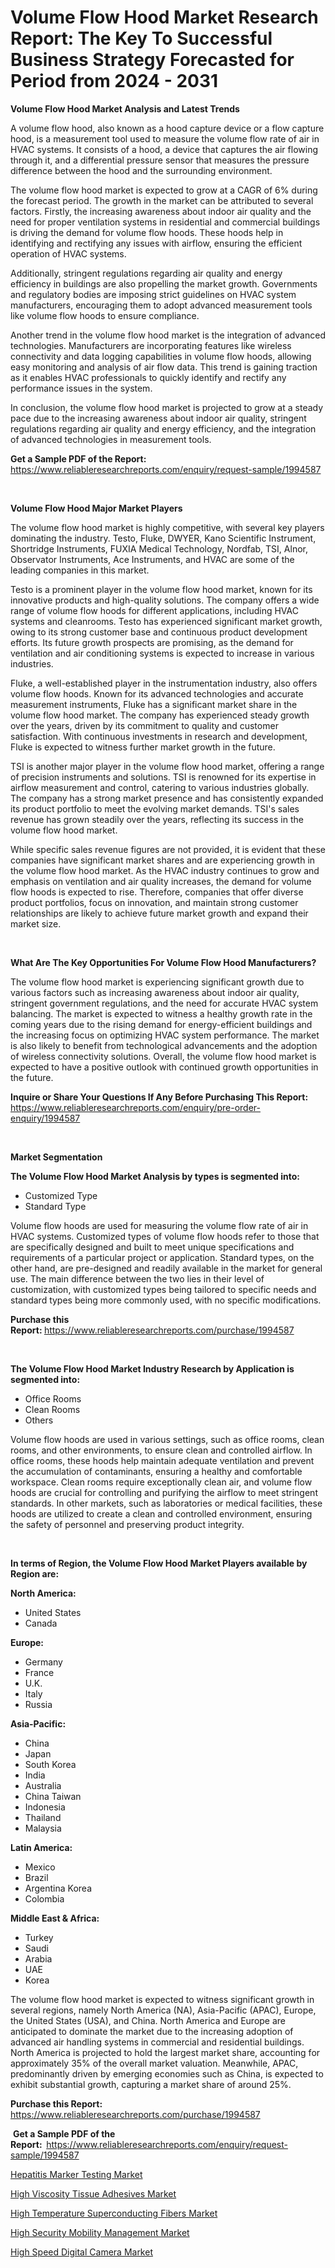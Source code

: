 <p><h1>Volume Flow Hood Market Research Report: The Key To Successful Business Strategy Forecasted for Period from 2024 - 2031</h1></p><p><strong>Volume Flow Hood Market Analysis and Latest Trends</strong></p>
<p><p>A volume flow hood, also known as a hood capture device or a flow capture hood, is a measurement tool used to measure the volume flow rate of air in HVAC systems. It consists of a hood, a device that captures the air flowing through it, and a differential pressure sensor that measures the pressure difference between the hood and the surrounding environment.</p><p>The volume flow hood market is expected to grow at a CAGR of 6% during the forecast period. The growth in the market can be attributed to several factors. Firstly, the increasing awareness about indoor air quality and the need for proper ventilation systems in residential and commercial buildings is driving the demand for volume flow hoods. These hoods help in identifying and rectifying any issues with airflow, ensuring the efficient operation of HVAC systems.</p><p>Additionally, stringent regulations regarding air quality and energy efficiency in buildings are also propelling the market growth. Governments and regulatory bodies are imposing strict guidelines on HVAC system manufacturers, encouraging them to adopt advanced measurement tools like volume flow hoods to ensure compliance.</p><p>Another trend in the volume flow hood market is the integration of advanced technologies. Manufacturers are incorporating features like wireless connectivity and data logging capabilities in volume flow hoods, allowing easy monitoring and analysis of air flow data. This trend is gaining traction as it enables HVAC professionals to quickly identify and rectify any performance issues in the system.</p><p>In conclusion, the volume flow hood market is projected to grow at a steady pace due to the increasing awareness about indoor air quality, stringent regulations regarding air quality and energy efficiency, and the integration of advanced technologies in measurement tools.</p></p>
<p><strong>Get a Sample PDF of the Report:&nbsp;</strong> <a href="https://www.reliableresearchreports.com/enquiry/request-sample/1994587">https://www.reliableresearchreports.com/enquiry/request-sample/1994587</a></p>
<p>&nbsp;</p>
<p><strong>Volume Flow Hood Major Market Players</strong></p>
<p><p>The volume flow hood market is highly competitive, with several key players dominating the industry. Testo, Fluke, DWYER, Kano Scientific Instrument, Shortridge Instruments, FUXIA Medical Technology, Nordfab, TSI, Alnor, Observator Instruments, Ace Instruments, and HVAC are some of the leading companies in this market.</p><p>Testo is a prominent player in the volume flow hood market, known for its innovative products and high-quality solutions. The company offers a wide range of volume flow hoods for different applications, including HVAC systems and cleanrooms. Testo has experienced significant market growth, owing to its strong customer base and continuous product development efforts. Its future growth prospects are promising, as the demand for ventilation and air conditioning systems is expected to increase in various industries.</p><p>Fluke, a well-established player in the instrumentation industry, also offers volume flow hoods. Known for its advanced technologies and accurate measurement instruments, Fluke has a significant market share in the volume flow hood market. The company has experienced steady growth over the years, driven by its commitment to quality and customer satisfaction. With continuous investments in research and development, Fluke is expected to witness further market growth in the future.</p><p>TSI is another major player in the volume flow hood market, offering a range of precision instruments and solutions. TSI is renowned for its expertise in airflow measurement and control, catering to various industries globally. The company has a strong market presence and has consistently expanded its product portfolio to meet the evolving market demands. TSI's sales revenue has grown steadily over the years, reflecting its success in the volume flow hood market.</p><p>While specific sales revenue figures are not provided, it is evident that these companies have significant market shares and are experiencing growth in the volume flow hood market. As the HVAC industry continues to grow and emphasis on ventilation and air quality increases, the demand for volume flow hoods is expected to rise. Therefore, companies that offer diverse product portfolios, focus on innovation, and maintain strong customer relationships are likely to achieve future market growth and expand their market size.</p></p>
<p>&nbsp;</p>
<p><strong>What Are The Key Opportunities For Volume Flow Hood Manufacturers?</strong></p>
<p><p>The volume flow hood market is experiencing significant growth due to various factors such as increasing awareness about indoor air quality, stringent government regulations, and the need for accurate HVAC system balancing. The market is expected to witness a healthy growth rate in the coming years due to the rising demand for energy-efficient buildings and the increasing focus on optimizing HVAC system performance. The market is also likely to benefit from technological advancements and the adoption of wireless connectivity solutions. Overall, the volume flow hood market is expected to have a positive outlook with continued growth opportunities in the future.</p></p>
<p><strong>Inquire or Share Your Questions If Any Before Purchasing This Report:</strong> <a href="https://www.reliableresearchreports.com/enquiry/pre-order-enquiry/1994587">https://www.reliableresearchreports.com/enquiry/pre-order-enquiry/1994587</a></p>
<p>&nbsp;</p>
<p><strong>Market Segmentation</strong></p>
<p><strong>The Volume Flow Hood Market Analysis by types is segmented into:</strong></p>
<p><ul><li>Customized Type</li><li>Standard Type</li></ul></p>
<p><p>Volume flow hoods are used for measuring the volume flow rate of air in HVAC systems. Customized types of volume flow hoods refer to those that are specifically designed and built to meet unique specifications and requirements of a particular project or application. Standard types, on the other hand, are pre-designed and readily available in the market for general use. The main difference between the two lies in their level of customization, with customized types being tailored to specific needs and standard types being more commonly used, with no specific modifications.</p></p>
<p><strong>Purchase this Report:&nbsp;</strong><a href="https://www.reliableresearchreports.com/purchase/1994587">https://www.reliableresearchreports.com/purchase/1994587</a></p>
<p>&nbsp;</p>
<p><strong>The Volume Flow Hood Market Industry Research by Application is segmented into:</strong></p>
<p><ul><li>Office Rooms</li><li>Clean Rooms</li><li>Others</li></ul></p>
<p><p>Volume flow hoods are used in various settings, such as office rooms, clean rooms, and other environments, to ensure clean and controlled airflow. In office rooms, these hoods help maintain adequate ventilation and prevent the accumulation of contaminants, ensuring a healthy and comfortable workspace. Clean rooms require exceptionally clean air, and volume flow hoods are crucial for controlling and purifying the airflow to meet stringent standards. In other markets, such as laboratories or medical facilities, these hoods are utilized to create a clean and controlled environment, ensuring the safety of personnel and preserving product integrity.</p></p>
<p>&nbsp;</p>
<p><strong>In terms of Region, the Volume Flow Hood Market Players available by Region are:</strong></p>
<p>
    <p> <strong> North America: </strong>
        <ul>
            <li>United States</li>
            <li>Canada</li>
        </ul>
        </p> 
    <p> <strong> Europe: </strong>
        <ul>
            <li>Germany</li>
            <li>France</li>
            <li>U.K.</li>
            <li>Italy</li>
            <li>Russia</li>
        </ul>
        </p> 
    <p> <strong> Asia-Pacific: </strong>
        <ul>
            <li>China</li>
            <li>Japan</li>
            <li>South Korea</li>
            <li>India</li>
            <li>Australia</li>
            <li>China Taiwan</li>
            <li>Indonesia</li>
            <li>Thailand</li>
            <li>Malaysia</li>
        </ul>
        </p> 
    <p> <strong> Latin America: </strong>
        <ul>
            <li>Mexico</li>
            <li>Brazil</li>
            <li>Argentina Korea</li>
            <li>Colombia</li>
        </ul>
        </p> 
    <p> <strong> Middle East & Africa: </strong>
        <ul>
            <li>Turkey</li>
            <li>Saudi</li>
            <li>Arabia</li>
            <li>UAE</li>
            <li>Korea</li>
        </ul>
    </p>
    </p>
<p><p>The volume flow hood market is expected to witness significant growth in several regions, namely North America (NA), Asia-Pacific (APAC), Europe, the United States (USA), and China. North America and Europe are anticipated to dominate the market due to the increasing adoption of advanced air handling systems in commercial and residential buildings. North America is projected to hold the largest market share, accounting for approximately 35% of the overall market valuation. Meanwhile, APAC, predominantly driven by emerging economies such as China, is expected to exhibit substantial growth, capturing a market share of around 25%.</p></p>
<p><strong>Purchase this Report: </strong><a href="https://www.reliableresearchreports.com/purchase/1994587">https://www.reliableresearchreports.com/purchase/1994587</a></p>
<p>&nbsp;<strong>Get a Sample PDF of the Report:&nbsp;&nbsp;</strong><a href="https://www.reliableresearchreports.com/enquiry/request-sample/1994587">https://www.reliableresearchreports.com/enquiry/request-sample/1994587</a></p>
<p><strong></strong></p>
<p><p><a href="https://github.com/rahu1506/Market-Research-Report-List-2/blob/main/hepatitis-marker-testing-market.md">Hepatitis Marker Testing Market</a></p><p><a href="https://github.com/Paul14Anderson63/Market-Research-Report-List-2/blob/main/high-viscosity-tissue-adhesives-market.md">High Viscosity Tissue Adhesives Market</a></p><p><a href="https://github.com/aasishrp01/Market-Research-Report-List-2/blob/main/high-temperature-superconducting-fibers-market.md">High Temperature Superconducting Fibers Market</a></p><p><a href="https://github.com/aashishrp/Market-Research-Report-List-2/blob/main/high-security-mobility-management-market.md">High Security Mobility Management Market</a></p><p><a href="https://github.com/aashishrp02/Market-Research-Report-List-2/blob/main/high-speed-digital-camera-market.md">High Speed Digital Camera Market</a></p></p>